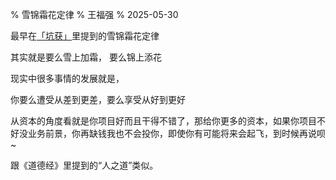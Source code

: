 % 雪锦霜花定律
% 王福强
% 2025-05-30

最早在[「坑获」](https://kb.afoo.me/business/%E5%9D%91%E8%8E%B7/)里提到的雪锦霜花定律

其实就是要么雪上加霜， 要么锦上添花

现实中很多事情的发展就是，

你要么遭受从差到更差，要么享受从好到更好 

从资本的角度看就是你项目好而且干得不错了，那给你更多的资本，如果你项目不好没业务前景，你再缺钱我也不会投你，即使你有可能将来会起飞，到时候再说呗~

跟《道德经》里提到的“人之道”类似。



